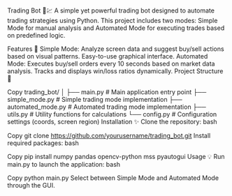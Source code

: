 Trading Bot 🤖💹
A simple yet powerful trading bot designed to automate trading strategies using Python. This project includes two modes: Simple Mode for manual analysis and Automated Mode for executing trades based on predefined logic.

Features 🚀
Simple Mode:
Analyze screen data and suggest buy/sell actions based on visual patterns.
Easy-to-use graphical interface.
Automated Mode:
Executes buy/sell orders every 10 seconds based on market data analysis.
Tracks and displays win/loss ratios dynamically.
Project Structure 📂

Copy
trading_bot/
│
├── main.py             # Main application entry point
├── simple_mode.py      # Simple trading mode implementation
├── automated_mode.py   # Automated trading mode implementation
├── utils.py            # Utility functions for calculations
└── config.py           # Configuration settings (coords, screen region)
Installation ✨
Clone the repository:
bash

Copy
git clone https://github.com/yourusername/trading_bot.git
Install required packages:
bash

Copy
pip install numpy pandas opencv-python mss pyautogui
Usage 💡
Run main.py to launch the application:
bash

Copy
python main.py
Select between Simple Mode and Automated Mode through the GUI.
